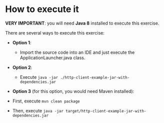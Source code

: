 # How to execute it

**VERY IMPORTANT**: you will need **Java 8** installed to execute this exercise.


There are several ways to execute this exercise:

* **Option 1**: 
  * Import the source code into an IDE and just execute the ApplicationLauncher.java class.

* **Option 2**: 
  * Execute `java -jar ./http-client-example-jar-with-dependencies.jar`

* **Option 3** (for this option, you would need Maven installed): 

 * First, execute `mvn clean package`

 * Then, execute `java -jar target/http-client-example-jar-with-dependencies.jar`
